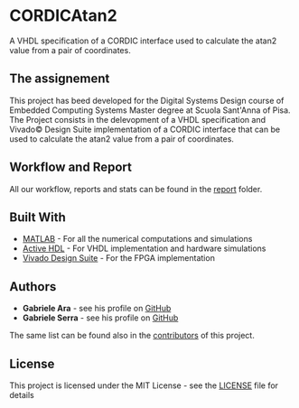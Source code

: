 # CORDICAtan2

A VHDL specification of a CORDIC interface used to calculate the atan2 value from a pair of coordinates.

## The assignement

This project has beed developed for the Digital Systems Design course of Embedded Computing Systems Master degree at Scuola Sant'Anna of Pisa.
The Project consists in the delevopment of a VHDL specification and Vivado&copy; Design Suite implementation of a CORDIC interface that can be used to calculate the atan2 value from a pair of coordinates.

## Workflow and Report

All our workflow, reports and stats can be found in the [report](./report) folder.

## Built With

* [MATLAB](https://it.mathworks.com/products/matlab.html) - For all the numerical computations and simulations
* [Active HDL](https://www.aldec.com/en/products/fpga_simulation/active_hdl_student) - For VHDL implementation and hardware simulations
* [Vivado Design Suite](https://www.xilinx.com/products/design-tools/vivado.html) - For the FPGA implementation

## Authors

* **Gabriele Ara** - see his profile on [GitHub](https://github.com/gabrieleara)
* **Gabriele Serra** - see his profile on [GitHub](https://github.com/gabriserra)

The same list can be found also in the [contributors](./../../contributors) of this project.

## License

This project is licensed under the MIT License - see the [LICENSE](./LICENSE) file for details
